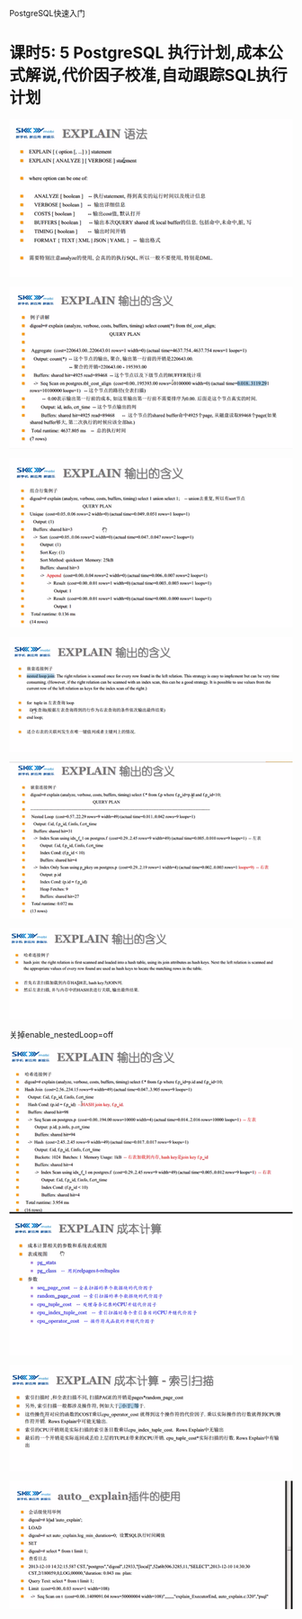 PostgreSQL快速入门



# **课时5: 5 PostgreSQL 执行计划,成本公式解说,代价因子校准,自动跟踪SQL执行计划**



![image-20230205140640396](文档图片/image-20230205140640396.png)



![image-20230205140616978](文档图片/image-20230205140616978.png)

![image-20230205141251448](文档图片/image-20230205141251448.png)

![image-20230205141351402](文档图片/image-20230205141351402.png)

![image-20230205141453193](文档图片/image-20230205141453193.png)

![image-20230205141655603](文档图片/image-20230205141655603.png)

关掉enable_nestedLoop=off

![image-20230205141746550](文档图片/image-20230205141746550.png)![image-20230205212818441](文档图片/image-20230205212818441.png)

![image-20230205215338212](文档图片/image-20230205215338212.png)

![image-20230205221503435](文档图片/image-20230205221503435.png)